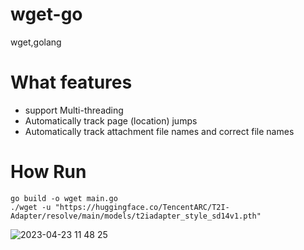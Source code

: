 # wget-go
wget,golang

# What features
- support Multi-threading
- Automatically track page (location) jumps
- Automatically track attachment file names and correct file names

# How Run 
```
go build -o wget main.go
./wget -u "https://huggingface.co/TencentARC/T2I-Adapter/resolve/main/models/t2iadapter_style_sd14v1.pth"
```

![2023-04-23 11 48 25](https://user-images.githubusercontent.com/18223385/233818824-305fea4a-a5ed-4a70-8ade-33d6a8c3c734.gif)
